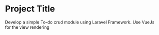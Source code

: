 
# Project Title

Develop a simple To-do crud module using Laravel Framework. Use VueJs for the view rendering 

